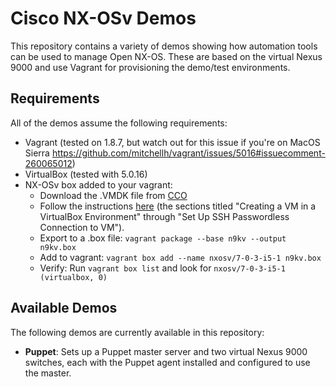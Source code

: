 # Cisco NX-OSv Demos
This repository contains a variety of demos showing how automation tools can be used to manage Open NX-OS. These are based on the virtual Nexus 9000 and use Vagrant for provisioning the demo/test environments.
## Requirements
All of the demos assume the following requirements:

* Vagrant (tested on 1.8.7, but watch out for this issue if you're on MacOS Sierra https://github.com/mitchellh/vagrant/issues/5016#issuecomment-260065012)
* VirtualBox (tested with 5.0.16)
* NX-OSv box added to your vagrant: 
    * Download the .VMDK file from [CCO]("https://software.cisco.com/download/release.html?mdfid=286312239&flowid=81422&softwareid=282088129&release=7.0(3)I5(1)&relind=AVAILABLE&rellifecycle=&reltype=latest")
    * Follow the instructions [here](http://www.cisco.com/c/en/us/td/docs/switches/datacenter/nexus9000/sw/7-x/nx-osv/configuration/guide/b_NX-OSv_9000/b_NX-OSv_chapter_01.html#reference_BAD5B5587C6B45AAB2FA462759DCCBD0) (the sections titled "Creating a VM in a VirtualBox Environment" through "Set Up SSH Passwordless Connection to VM").
    * Export to a .box file: `vagrant package --base n9kv --output n9kv.box`
    * Add to vagrant: `vagrant box add --name nxosv/7-0-3-i5-1 n9kv.box`
    * Verify: Run `vagrant box list` and look for `nxosv/7-0-3-i5-1                  (virtualbox, 0)`

## Available Demos
The following demos are currently available in this repository:

* **Puppet**: Sets up a Puppet master server and two virtual Nexus 9000 switches, each with the Puppet agent installed and configured to use the master. 